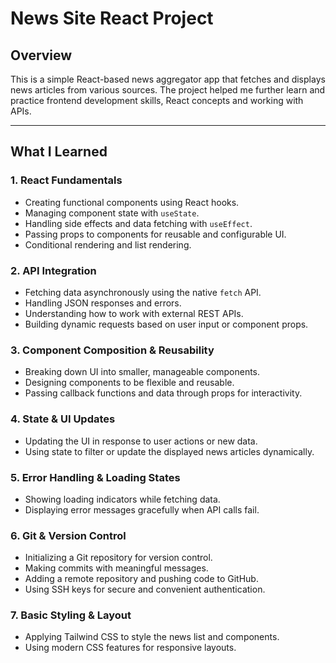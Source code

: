 # News Site React Project

## Overview

This is a simple React-based news aggregator app that fetches and displays news articles from various sources. The project helped me further learn and practice frontend development skills, React concepts and working with APIs.

---

## What I Learned

### 1. React Fundamentals
- Creating functional components using React hooks.
- Managing component state with `useState`.
- Handling side effects and data fetching with `useEffect`.
- Passing props to components for reusable and configurable UI.
- Conditional rendering and list rendering.

### 2. API Integration
- Fetching data asynchronously using the native `fetch` API.
- Handling JSON responses and errors.
- Understanding how to work with external REST APIs.
- Building dynamic requests based on user input or component props.

### 3. Component Composition & Reusability
- Breaking down UI into smaller, manageable components.
- Designing components to be flexible and reusable.
- Passing callback functions and data through props for interactivity.

### 4. State & UI Updates
- Updating the UI in response to user actions or new data.
- Using state to filter or update the displayed news articles dynamically.

### 5. Error Handling & Loading States
- Showing loading indicators while fetching data.
- Displaying error messages gracefully when API calls fail.

### 6. Git & Version Control
- Initializing a Git repository for version control.
- Making commits with meaningful messages.
- Adding a remote repository and pushing code to GitHub.
- Using SSH keys for secure and convenient authentication.

### 7. Basic Styling & Layout
- Applying Tailwind CSS to style the news list and components.
- Using modern CSS features for responsive layouts.
